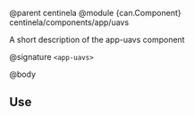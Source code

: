 @parent centinela
@module {can.Component} centinela/components/app/uavs <app-uavs>

A short description of the app-uavs component

@signature `<app-uavs>`

@body

## Use

